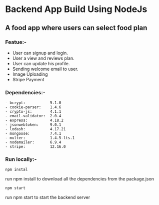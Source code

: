 # Backend App Build Using NodeJs

## A food app where users can select food plan

### Featue:-
- User can signup and login.
- User a view and reviews plan.
- User can update his profile.
- Sending welcome email to user.
- Image Uploading
- Stripe Payment

### Dependencies:-

```
- bcrypt:           5.1.0
- cookie-parser:    1.4.6
- crypto-js:        4.1.1
- email-validator:  2.0.4
- express:          4.18.2
- jsonwebtoken:     9.0.1
- lodash:           4.17.21
- mongoose:         7.4.1
- multer:           1.4.5-lts.1
- nodemailer:       6.9.4
- stripe:           12.16.0
```

### Run locally:-

```shell
npm instal
```
run npm install to download all the dependencies from the package.json

```shell
npm start
```
run npm start to start the backend server


